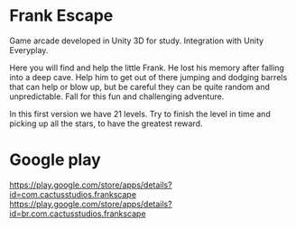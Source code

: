 # Frank Escape
Game arcade developed in Unity 3D for study.
Integration with Unity Everyplay.


Here you will find and help the little Frank. He lost his memory after falling into a deep cave. Help him to get out of there jumping and dodging barrels that can help or blow up, but be careful they can be quite random and unpredictable.
Fall for this fun and challenging adventure.

In this first version we have 21 levels.
Try to finish the level in time and picking up all the stars, to have the greatest reward.

# Google play
https://play.google.com/store/apps/details?id=com.cactusstudios.frankscape <br>
https://play.google.com/store/apps/details?id=br.com.cactusstudios.frankscape
